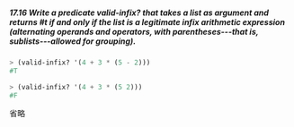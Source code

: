 ##### 17.16 Write a predicate valid-infix? that takes a list as argument and returns #t if and only if the list is a legitimate infix arithmetic expression (alternating operands and operators, with parentheses---that is, sublists---allowed for grouping).
```Scheme
> (valid-infix? '(4 + 3 * (5 - 2)))
#T

> (valid-infix? '(4 + 3 * (5 2)))
#F
```

省略
